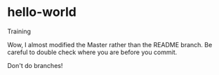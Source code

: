 # hello-world
Training

Wow, I almost modified the Master rather than the README branch.  Be careful to double check where you are before you commit.

Don't do branches!
